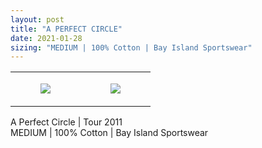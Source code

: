 ```yaml
---
layout: post
title: "A PERFECT CIRCLE"
date: 2021-01-28
sizing: "MEDIUM | 100% Cotton | Bay Island Sportswear"
---
```




<table style="width:100%;"><tr><td style="vertical-align:top;">
      <figure class="tmblr-full" data-orig-height="2048" data-orig-width="1365" data-orig-src="https://concertshirts.netlify.app/shirts/0367/0367-01.jpg"><img src="https://64.media.tumblr.com/6d7c23744f7066516c51c8cc1f034bf8/182aeb2215a2d376-8c/s540x810/53ca3f6a7e14cf4e9da2728ac4c2792e50138ebe.jpg" data-orig-height="2048" data-orig-width="1365" data-orig-src="https://concertshirts.netlify.app/shirts/0367/0367-01.jpg"/></figure></td>
    <td style="vertical-align:top;">
      <figure class="tmblr-full" data-orig-height="2048" data-orig-width="1365" data-orig-src="https://concertshirts.netlify.app/shirts/0367/0367-02.jpg"><img src="https://64.media.tumblr.com/685ef65c9755bc0834ed47bbe2c4a72d/182aeb2215a2d376-bf/s540x810/b2c3bee6793eac6b856597f8a0821cf2129a0050.jpg" data-orig-height="2048" data-orig-width="1365" data-orig-src="https://concertshirts.netlify.app/shirts/0367/0367-02.jpg"/></figure></td>
  </tr></table><p>
  A Perfect Circle | Tour 2011<br/>MEDIUM | 100% Cotton | Bay Island Sportswear
</p>
